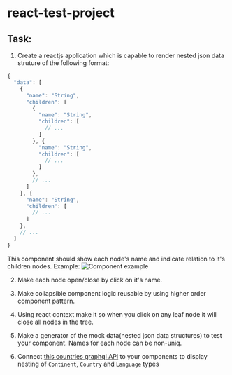 # react-test-project

## Task:
1. Create a reactjs application which is capable to render nested json data struture of the following format:
```js
{
  "data": [
    {
      "name": "String",
      "children": [
        {
          "name": "String",
          "children": [
            // ...
          ]
        }, {
          "name": "String",
          "children": [
            // ...
          ]
        },
        // ...
      ]
    }, {
      "name": "String",
      "children": [
        // ...
      ]
    },
    // ...
  ]
}
```
This component should show each node's name and indicate relation to it's children nodes. Example:
![Component example](http://static.webdeveloperplus.com/uploads/2009/07/css-amazing-techniques/tree-like-navigation.png)

2. Make each node open/close by click on it's name.

3. Make collapsible component logic reusable by using higher order component pattern.

4. Using react context make it so when you click on any leaf node it will close all nodes in the tree.

5. Make a generator of the mock data(nested json data structures) to test your component. Names for each node can be non-uniq.

6. Connect [this countries graphql API](https://countries.trevorblades.com) to your components to display nesting of `Continent`, `Country` and `Language` types